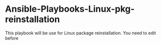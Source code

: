 # Ansible-Playbooks-Linux-pkg-reinstallation
This playbook will be use for Linux package reinstallation. You need to edit before 
